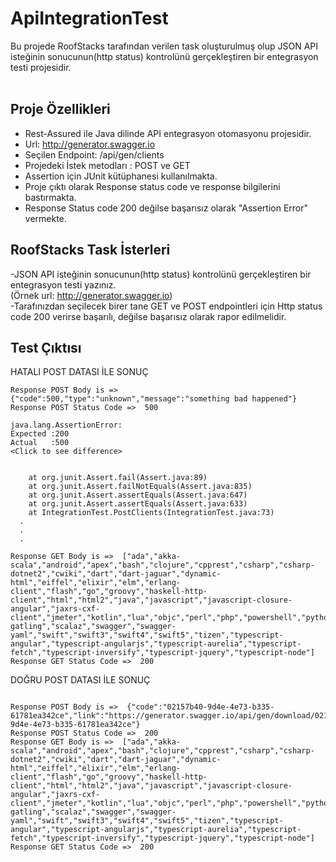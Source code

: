 # ApiIntegrationTest
Bu projede RoofStacks tarafından verilen task oluşturulmuş olup JSON API isteğinin sonucunun(http status) kontrolünü gerçekleştiren bir entegrasyon testi projesidir.   <br /><br />
## Proje Özellikleri
* Rest-Assured ile Java dilinde API entegrasyon otomasyonu projesidir.
* Url: http://generator.swagger.io
* Seçilen Endpoint: /api/gen/clients
* Projedeki İstek metodları : POST ve GET
* Assertion için JUnit kütüphanesi kullanılmakta.
* Proje çıktı olarak Response status code ve response bilgilerini bastırmakta. 
* Response Status code 200 değilse başarısız olarak "Assertion Error" vermekte.

## RoofStacks Task İsterleri

-JSON API isteğinin sonucunun(http status) kontrolünü gerçekleştiren bir entegrasyon testi yazınız. <br />
(Örnek url: http://generator.swagger.io)  <br />
-Tarafınızdan seçilecek birer tane GET ve POST endpointleri için Http status code 200 verirse başarılı,
değilse başarısız olarak rapor edilmelidir.

## Test Çıktısı

HATALI POST DATASI İLE SONUÇ  <br />
```
Response POST Body is =>  {"code":500,"type":"unknown","message":"something bad happened"}
Response POST Status Code =>  500

java.lang.AssertionError: 
Expected :200
Actual   :500
<Click to see difference>


	at org.junit.Assert.fail(Assert.java:89)
	at org.junit.Assert.failNotEquals(Assert.java:835)
	at org.junit.Assert.assertEquals(Assert.java:647)
	at org.junit.Assert.assertEquals(Assert.java:633)
	at IntegrationTest.PostClients(IntegrationTest.java:73)
  .
  .
  .

Response GET Body is =>  ["ada","akka-scala","android","apex","bash","clojure","cpprest","csharp","csharp-dotnet2","cwiki","dart","dart-jaguar","dynamic-html","eiffel","elixir","elm","erlang-client","flash","go","groovy","haskell-http-client","html","html2","java","javascript","javascript-closure-angular","jaxrs-cxf-client","jmeter","kotlin","lua","objc","perl","php","powershell","python","qt5cpp","r","ruby","rust","scala","scala-gatling","scalaz","swagger","swagger-yaml","swift","swift3","swift4","swift5","tizen","typescript-angular","typescript-angularjs","typescript-aurelia","typescript-fetch","typescript-inversify","typescript-jquery","typescript-node"] 
Response GET Status Code =>  200 

```

DOĞRU POST DATASI İLE SONUÇ  <br />

```

Response POST Body is =>  {"code":"02157b40-9d4e-4e73-b335-61781ea342ce","link":"https://generator.swagger.io/api/gen/download/02157b40-9d4e-4e73-b335-61781ea342ce"} 
Response POST Status Code =>  200 
Response GET Body is =>  ["ada","akka-scala","android","apex","bash","clojure","cpprest","csharp","csharp-dotnet2","cwiki","dart","dart-jaguar","dynamic-html","eiffel","elixir","elm","erlang-client","flash","go","groovy","haskell-http-client","html","html2","java","javascript","javascript-closure-angular","jaxrs-cxf-client","jmeter","kotlin","lua","objc","perl","php","powershell","python","qt5cpp","r","ruby","rust","scala","scala-gatling","scalaz","swagger","swagger-yaml","swift","swift3","swift4","swift5","tizen","typescript-angular","typescript-angularjs","typescript-aurelia","typescript-fetch","typescript-inversify","typescript-jquery","typescript-node"] 
Response GET Status Code =>  200 


```
